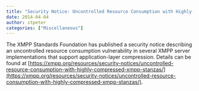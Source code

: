 ```yaml
---
title: "Security Notice: Uncontrolled Resource Consumption with Highly-Compressed XMPP Stanzas"
date: 2014-04-04
author: stpeter
categories: ["Miscellaneous"]
---
```


The XMPP Standards Foundation has published a security notice describing an uncontrolled resource consumption vulnerability in several XMPP server implementations that support application-layer compression. Details can be found at [https://xmpp.org/resources/security-notices/uncontrolled-resource-consumption-with-highly-compressed-xmpp-stanzas/](https://xmpp.org/resources/security-notices/uncontrolled-resource-consumption-with-highly-compressed-xmpp-stanzas/).
